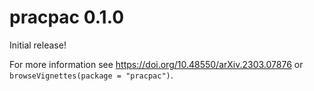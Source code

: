 # pracpac 0.1.0

Initial release! 

For more information see <https://doi.org/10.48550/arXiv.2303.07876> or `browseVignettes(package = "pracpac")`.
